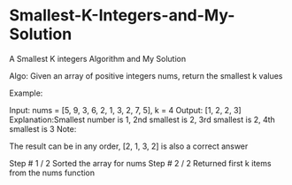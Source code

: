 # Smallest-K-Integers-and-My-Solution
A Smallest K integers Algorithm and My Solution 



Algo: Given an array of positive integers nums, return the smallest k values

Example:

Input: nums = [5, 9, 3, 6, 2, 1, 3, 2, 7, 5], k = 4
Output: [1, 2, 2, 3]
Explanation:Smallest number is 1, 2nd smallest is 2, 
            3rd smallest is 2, 4th smallest is 3
Note:

The result can be in any order, [2, 1, 3, 2] is also a correct answer


 Step # 1 / 2
Sorted the array for nums
 Step # 2 / 2
Returned first k items from the nums function


